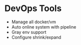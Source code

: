 # DevOps Tools
* Manage all docker/vm
* Auto online system with pipeline 
* Gray env support
* Configure shrink/expand

